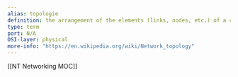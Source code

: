 ```yaml
---
alias: topologie
definition: the arrangement of the elements (links, nodes, etc.) of a communication network
type: term
port: N/A
OSI-layer: physical
more-info: "https://en.wikipedia.org/wiki/Network_topology"
---
```

[[NT Networking MOC]]
 